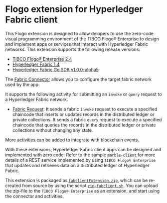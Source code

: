 # Flogo extension for Hyperledger Fabric client

This Flogo extension is designed to allow delopers to use the zero-code visual programming environment of the TIBCO Flogo® Enterprise to design and implement apps or services that interact with Hyperledger Fabric networks.  This extension supports the following release versions:
- [TIBCO Flogo® Enterprise 2.4](https://docs.tibco.com/products/tibco-flogo-enterprise-2-4-0)
- [Hyperledger Fabric 1.4](https://www.hyperledger.org/projects/fabric)
- [Hyperledger Fabric Go SDK v1.0.0-alpha5](https://github.com/hyperledger/fabric-sdk-go)

The [Fabric Connector](https://github.com/yxuco/flogo-enterprise-app/tree/master/fabclient/connector/fabconnector) allows you to configure the target fabric network used by the app.

It supports the following activity for submitting an `invoke` or `query` request to a Hyperledger Fabric network.
- [Fabric Request](https://github.com/yxuco/flogo-enterprise-app/tree/master/fabclient/activity/fabrequest): It sends a fabric `invoke` request to execute a specified chaincode that inserts or updates records in the distributed ledger or private collections.  It sends a fabric `query` request to execute a specified chaincode that queries the records in the distributed ledger or private collections without changing any state.

More activities can be added to integrate with blockchain events.

With these extensions, Hyperledger Fabric client apps can be designed and implemented with zero code. Refer to the sample [`marble-client`](https://github.com/yxuco/flogo-enterprise-app/tree/master/marble-client) for more details of a REST service implemented by using `TIBCO Flogo® Enterprise` that updates and retrieves data on a distributed ledger of Hyperledger Fabric.

This extension is packaged as [`fabclientExtension.zip`](https://github.com/yxuco/flogo-enterprise-app/blob/master/fabclientExtension.zip), which can be re-created from source by using the script [`zip-fabclient.sh`](https://github.com/yxuco/flogo-enterprise-app/blob/master/zip-fabclient.sh).  You can upload the zip-file to the `TIBCO Flogo® Enterprise` as an extension, and start using the connector and activities.
